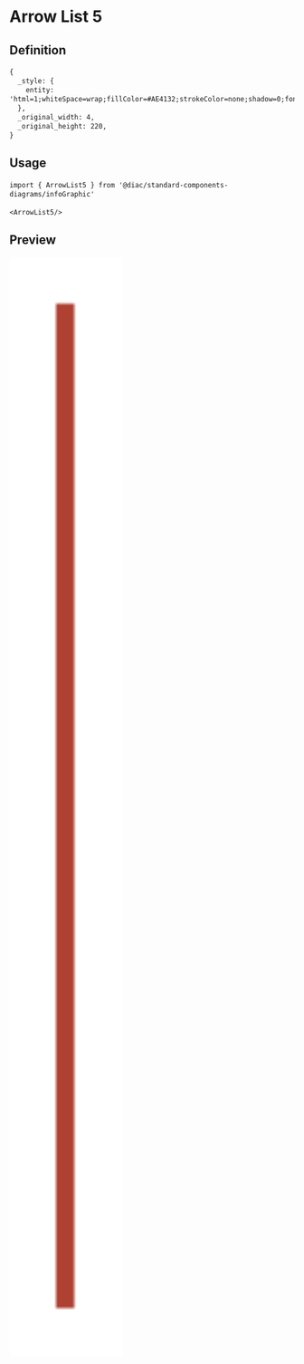 # Arrow List 5

## Definition

```
{
  _style: { 
    entity: 'html=1;whiteSpace=wrap;fillColor=#AE4132;strokeColor=none;shadow=0;fontSize=17;fontColor=#FFFFFF;align=center;fontStyle=1;rounded=0;',
  },
  _original_width: 4,
  _original_height: 220,
}
```

## Usage

```
import { ArrowList5 } from '@diac/standard-components-diagrams/infoGraphic'

<ArrowList5/>
```

## Preview

<img src="./arrow-list-5.png" width="200"/>
